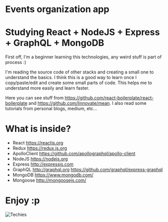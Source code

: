 # Events organization app

# Studying React + NodeJS + Express + GraphQL + MongoDB

First off, I'm a beginner learning this technologies, any weird stuff is part of process :)

I'm reading the source code of other stacks and creating a small one to understand the basics. I think this is a good way to learn once I copy/paste/edit and create some small parts of code. This helps me to understand 
more easily and learn faster.

Here you can see stuff from https://github.com/react-boilerplate/react-boilerplate and https://github.com/linnovate/mean. I also read some tutorials from personal blogs, medium, etc...

# What is inside?

* React https://reactjs.org
* Redux https://redux.js.org
* ApolloClient https://github.com/apollographql/apollo-client
* NodeJS https://nodejs.org
* Express http://expressjs.com
* GraphQL http://graphql.org https://github.com/graphql/express-graphql
* MongoDB https://www.mongodb.com/
* Mongoose http://mongoosejs.com/

# Enjoy :p

![Techies](https://cdn.dotablast.com/wp-content/uploads/2015/03/dota-2-techies-770x470.jpg)

